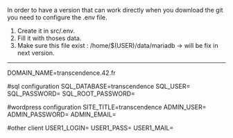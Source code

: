 In order to have a version that can work directly when you download the git you need to configure the .env file.
1. Create it in src/.env.
2. Fill it with thoses data.
3. Make sure this file exist : /home/$(USER)/data/mariadb -> will be fix in next version.

----------------------------------
DOMAIN_NAME=transcendence.42.fr

#sql configuration
SQL_DATABASE=transcendence
SQL_USER=
SQL_PASSWORD=
SQL_ROOT_PASSWORD=

#wordpress configuration
SITE_TITLE=transcendence
ADMIN_USER=
ADMIN_PASSWORD=
ADMIN_EMAIL=


#other client
USER1_LOGIN=
USER1_PASS=
USER1_MAIL=


